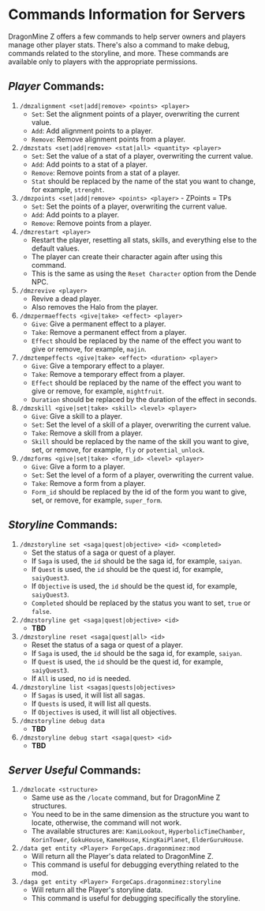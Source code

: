 # Commands Information for Servers

DragonMine Z offers a few commands to help server owners and players manage other player stats. There's also a command to make debug, commands related to the storyline, and more.
These commands are available only to players with the appropriate permissions.

## **_Player_ Commands:**

1. `/dmzalignment <set|add|remove> <points> <player>`
   - `Set`: Set the alignment points of a player, overwriting the current value.
   - `Add`: Add alignment points to a player.
   - `Remove`: Remove alignment points from a player.
2. `/dmzstats <set|add|remove> <stat|all> <quantity> <player>`
   - `Set`: Set the value of a stat of a player, overwriting the current value.
   - `Add`: Add points to a stat of a player.
   - `Remove`: Remove points from a stat of a player.
   - `Stat` should be replaced by the name of the stat you want to change, for example, `strenght`.
3. `/dmzpoints <set|add|remove> <points> <player>` - ZPoints = TPs
   - `Set`: Set the points of a player, overwriting the current value.
   - `Add`: Add points to a player.
   - `Remove`: Remove points from a player.
4. `/dmzrestart <player>`
   - Restart the player, resetting all stats, skills, and everything else to the default values.
   - The player can create their character again after using this command.
   - This is the same as using the `Reset Character` option from the Dende NPC.
5. `/dmzrevive <player>`
   - Revive a dead player.
   - Also removes the Halo from the player.
6. `/dmzpermaeffects <give|take> <effect> <player>`
   - `Give`: Give a permanent effect to a player.
   - `Take`: Remove a permanent effect from a player.
   - `Effect` should be replaced by the name of the effect you want to give or remove, for example, `majin`.
7. `/dmztempeffects <give|take> <effect> <duration> <player>`
   - `Give`: Give a temporary effect to a player.
   - `Take`: Remove a temporary effect from a player.
   - `Effect` should be replaced by the name of the effect you want to give or remove, for example, `mightfruit`.
   - `Duration` should be replaced by the duration of the effect in seconds.
8. `/dmzskill <give|set|take> <skill> <level> <player>`
   - `Give`: Give a skill to a player.
   - `Set`: Set the level of a skill of a player, overwriting the current value.
   - `Take`: Remove a skill from a player.
   - `Skill` should be replaced by the name of the skill you want to give, set, or remove, for example, `fly` or `potential_unlock`.
9. `/dmzforms <give|set|take> <form_id> <level> <player>`
   - `Give`: Give a form to a player.
   - `Set`: Set the level of a form of a player, overwriting the current value.
   - `Take`: Remove a form from a player.
   - `Form_id` should be replaced by the id of the form you want to give, set, or remove, for example, `super_form`.

## **_Storyline_ Commands:**

1. `/dmzstoryline set <saga|quest|objective> <id> <completed>`
   - Set the status of a saga or quest of a player.
   - If `Saga` is used, the `id` should be the saga id, for example, `saiyan`.
   - If `Quest` is used, the `id` should be the quest id, for example, `saiyQuest3`.
   - If `Objective` is used, the `id` should be the quest id, for example, `saiyQuest3`.
   - `Completed` should be replaced by the status you want to set, `true` or `false`.
2. `/dmzstoryline get <saga|quest|objective> <id>`
   - **TBD**
3. `/dmzstoryline reset <saga|quest|all> <id>`
   - Reset the status of a saga or quest of a player.
   - If `Saga` is used, the `id` should be the saga id, for example, `saiyan`.
   - If `Quest` is used, the `id` should be the quest id, for example, `saiyQuest3`.
   - If `All` is used, no `id` is needed.
4. `/dmzstoryline list <sagas|quests|objectives>`
   - If `Sagas` is used, it will list all sagas.
   - If `Quests` is used, it will list all quests.
   - If `Objectives` is used, it will list all objectives.
5. `/dmzstoryline debug data`
   - **TBD**
6. `/dmzstoryline debug start <saga|quest> <id>`
   - **TBD**

## **_Server Useful_ Commands:**

1. `/dmzlocate <structure>`
   - Same use as the `/locate` command, but for DragonMine Z structures.
   - You need to be in the same dimension as the structure you want to locate, otherwise, the command will not work.
   - The available structures are: `KamiLookout`, `HyperbolicTimeChamber`, `KorinTower`, `GokuHouse`, `KameHouse`, `KingKaiPlanet`, `ElderGuruHouse`.
2. `/data get entity <Player> ForgeCaps.dragonminez:mod`
   - Will return all the Player's data related to DragonMine Z.
   - This command is useful for debugging everything related to the mod.
3. `/daga get entity <Player> ForgeCaps.dragonminez:storyline`
   - Will return all the Player's storyline data.
   - This command is useful for debugging specifically the storyline.
